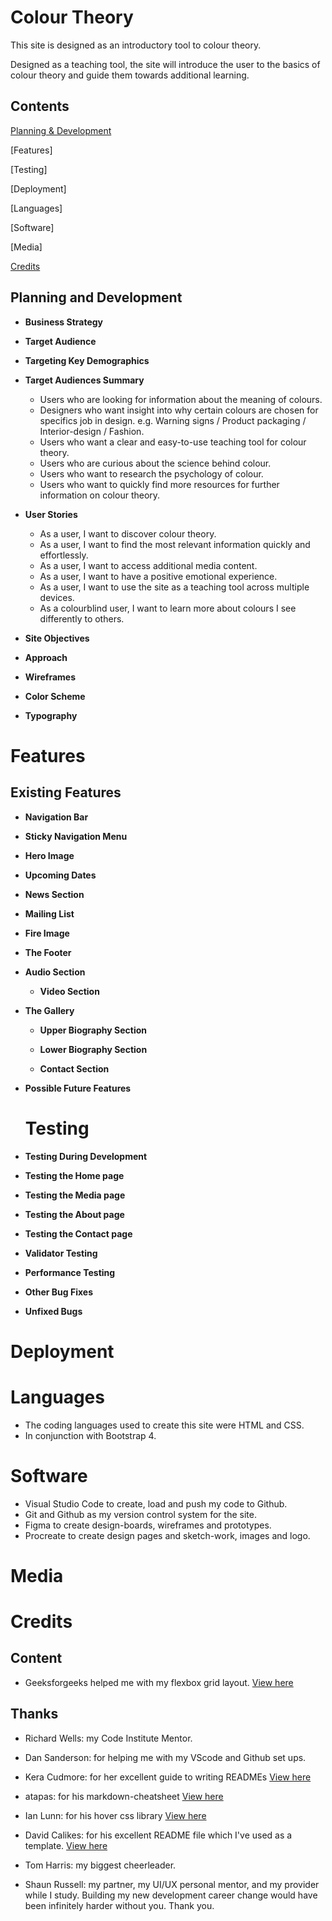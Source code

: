 # Colour Theory

This site is designed as an introductory tool to colour theory.

Designed as a teaching tool, the site will introduce the user to the basics of colour theory and guide them towards additional learning.

## Contents

[Planning & Development](#Planning-and-Development)

[Features]

[Testing]

[Deployment]

[Languages]

[Software]

[Media]

[Credits](#credits)

## Planning and Development

- **Business Strategy**

- **Target Audience**

- **Targeting Key Demographics**

- **Target Audiences Summary**

  - Users who are looking for information about the meaning of colours.
  - Designers who want insight into why certain colours are chosen for specifics job in design. e.g. Warning signs / Product packaging / Interior-design / Fashion.
  - Users who want a clear and easy-to-use teaching tool for colour theory.
  - Users who are curious about the science behind colour.
  - Users who want to research the psychology of colour.
  - Users who want to quickly find more resources for further information on colour theory.

- **User Stories**

  - As a user, I want to discover colour theory.
  - As a user, I want to find the most relevant information quickly and effortlessly.
  - As a user, I want to access additional media content.
  - As a user, I want to have a positive emotional experience.
  - As a user, I want to use the site as a teaching tool across multiple devices.
  - As a colourblind user, I want to learn more about colours I see differently to others.

- **Site Objectives**

- **Approach**

- **Wireframes**

- **Color Scheme**

- **Typography**

# Features

## Existing Features

- **Navigation Bar**

- **Sticky Navigation Menu**

- **Hero Image**

- **Upcoming Dates**

- **News Section**

- **Mailing List**

- **Fire Image**

- **The Footer**

- **Audio Section**

  - **Video Section**

- **The Gallery**

  - **Upper Biography Section**

  - **Lower Biography Section**

  - **Contact Section**

- **Possible Future Features**

  # Testing

- **Testing During Development**

- **Testing the Home page**

- **Testing the Media page**

- **Testing the About page**

- **Testing the Contact page**

- **Validator Testing**

- **Performance Testing**

- **Other Bug Fixes**

- **Unfixed Bugs**

# Deployment

# Languages

- The coding languages used to create this site were HTML and CSS.
- In conjunction with Bootstrap 4.

# Software

- Visual Studio Code to create, load and push my code to Github.
- Git and Github as my version control system for the site.
- Figma to create design-boards, wireframes and prototypes.
- Procreate to create design pages and sketch-work, images and logo.

# Media

# Credits

## **Content**

- Geeksforgeeks helped me with my flexbox grid layout. [View here](https://www.geeksforgeeks.org/how-to-set-space-between-the-flexbox/)

## **Thanks**

- Richard Wells: my Code Institute Mentor.

- Dan Sanderson: for helping me with my VScode and Github set ups.

- Kera Cudmore: for her excellent guide to writing READMEs
  [View here](https://github.com/kera-cudmore/readme-examples#readme-examples)

- atapas: for his markdown-cheatsheet [View here](https://github.com/atapas/markdown-cheatsheet#horizontal-line)

- Ian Lunn: for his hover css library [View here](https://github.com/IanLunn/Hover)

- David Calikes: for his excellent README file which I've used as a template. [View here](https://github.com/davidcalikes/portfolio-project-one/blob/main/README.md?plain=1)

- Tom Harris: my biggest cheerleader.

- Shaun Russell: my partner, my UI/UX personal mentor, and my provider while I study. Building my new development career change would have been infinitely harder without you. Thank you.
